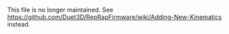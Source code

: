 This file is no longer maintained.  See https://github.com/Duet3D/RepRapFirmware/wiki/Adding-New-Kinematics instead.